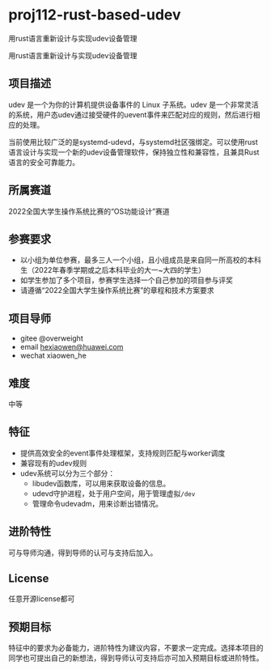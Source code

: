 # proj112-rust-based-udev
用rust语言重新设计与实现udev设备管理

用rust语言重新设计与实现udev设备管理

## 项目描述

udev 是一个为你的计算机提供设备事件的 Linux 子系统。udev 是一个非常灵活的系统，用户态udev通过接受硬件的uevent事件来匹配对应的规则，然后进行相应的处理。

当前使用比较广泛的是systemd-udevd，与systemd社区强绑定。可以使用rust语言设计与实现一个新的udev设备管理软件，保持独立性和兼容性，且兼具Rust语言的安全可靠能力。

## 所属赛道

2022全国大学生操作系统比赛的“OS功能设计”赛道

## 参赛要求

- 以小组为单位参赛，最多三人一个小组，且小组成员是来自同一所高校的本科生（2022年春季学期或之后本科毕业的大一~大四的学生）
- 如学生参加了多个项目，参赛学生选择一个自己参加的项目参与评奖
- 请遵循“2022全国大学生操作系统比赛”的章程和技术方案要求

## 项目导师

- gitee @overweight
- email hexiaowen@huawei.com
- wechat xiaowen_he

## 难度

中等

## 特征

- 提供高效安全的event事件处理框架，支持规则匹配与worker调度
- 兼容现有的udev规则
- udev系统可以分为三个部分：
  - libudev函数库，可以用来获取设备的信息。
  - udevd守护进程，处于用户空间，用于管理虚拟`/dev`
  - 管理命令udevadm，用来诊断出错情况。

## 进阶特性

可与导师沟通，得到导师的认可与支持后加入。

## License

任意开源license都可

## 预期目标

特征中的要求为必备能力，进阶特性为建议内容，不要求一定完成。选择本项目的同学也可提出自己的新想法，得到导师认可支持后亦可加入预期目标或进阶特性。
